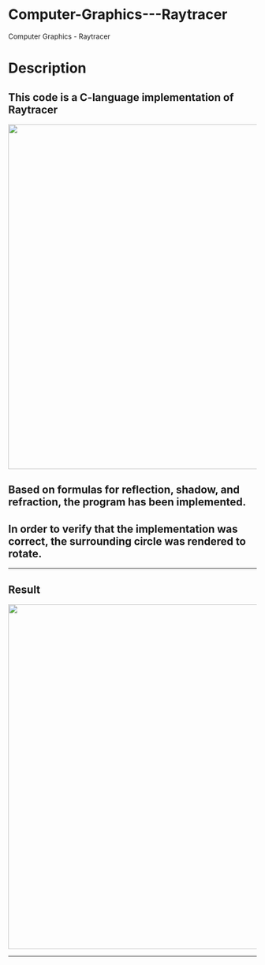 # Computer-Graphics---Raytracer
Computer Graphics - Raytracer

Description
===========

This code is a C-language implementation of Raytracer
----------------------------------------------

<img width="700" src="https://user-images.githubusercontent.com/44941601/72059037-8c093e80-3314-11ea-9874-9e5957b51c0e.png"> 

Based on formulas for reflection, shadow, and refraction, the program has been implemented.
------------------------------------------------------------------
In order to verify that the implementation was correct, the surrounding circle was rendered to rotate.
-------------------------------------------------------------------

<hr/>  

Result  
----------------
<img width="700" src="https://user-images.githubusercontent.com/44941601/72059235-f9b56a80-3314-11ea-8d71-fa709c98013f.gif
"> 

<hr/>  
